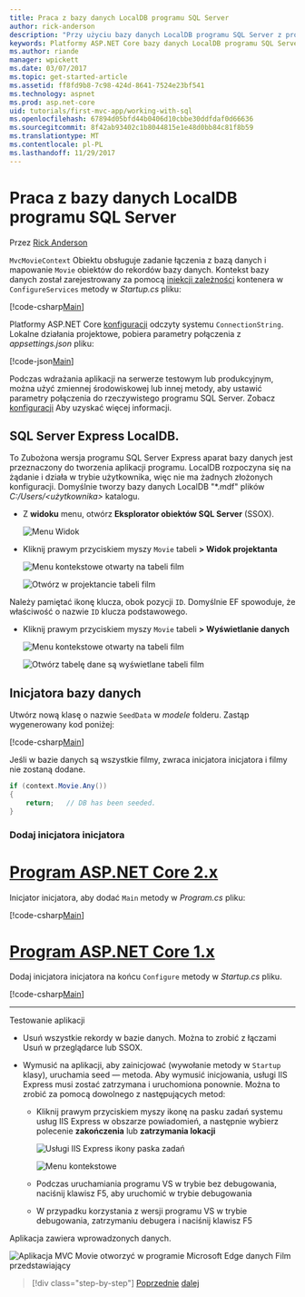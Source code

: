 ```yaml
---
title: Praca z bazy danych LocalDB programu SQL Server
author: rick-anderson
description: "Przy użyciu bazy danych LocalDB programu SQL Server z prostej aplikacji MVC"
keywords: Platformy ASP.NET Core bazy danych LocalDB programu SQL Server LocalDB, programu SQL Server
ms.author: riande
manager: wpickett
ms.date: 03/07/2017
ms.topic: get-started-article
ms.assetid: ff8fd9b8-7c98-424d-8641-7524e23bf541
ms.technology: aspnet
ms.prod: asp.net-core
uid: tutorials/first-mvc-app/working-with-sql
ms.openlocfilehash: 67894d05bfd44b0406d10cbbe30ddfdaf0d66636
ms.sourcegitcommit: 8f42ab93402c1b8044815e1e48d0bb84c81f8b59
ms.translationtype: MT
ms.contentlocale: pl-PL
ms.lasthandoff: 11/29/2017
---
```

# <a name="working-with-sql-server-localdb"></a>Praca z bazy danych LocalDB programu SQL Server

Przez [Rick Anderson](https://twitter.com/RickAndMSFT)

`MvcMovieContext` Obiektu obsługuje zadanie łączenia z bazą danych i mapowanie `Movie` obiektów do rekordów bazy danych. Kontekst bazy danych został zarejestrowany za pomocą [iniekcji zależności](xref:fundamentals/dependency-injection) kontenera w `ConfigureServices` metody w *Startup.cs* pliku:

[!code-csharp[Main](../../tutorials/first-mvc-app/start-mvc/sample/MvcMovie/Startup.cs?name=ConfigureServices&highlight=6-7)]

Platformy ASP.NET Core [konfiguracji](xref:fundamentals/configuration/index) odczyty systemu `ConnectionString`. Lokalne działania projektowe, pobiera parametry połączenia z *appsettings.json* pliku:

[!code-json[Main](start-mvc/sample/MvcMovie/appsettings.json?highlight=2&range=8-10)]

Podczas wdrażania aplikacji na serwerze testowym lub produkcyjnym, można użyć zmiennej środowiskowej lub innej metody, aby ustawić parametry połączenia do rzeczywistego programu SQL Server. Zobacz [konfiguracji](xref:fundamentals/configuration/index) Aby uzyskać więcej informacji.

## <a name="sql-server-express-localdb"></a>SQL Server Express LocalDB.

To Zubożona wersja programu SQL Server Express aparat bazy danych jest przeznaczony do tworzenia aplikacji programu. LocalDB rozpoczyna się na żądanie i działa w trybie użytkownika, więc nie ma żadnych złożonych konfiguracji. Domyślnie tworzy bazy danych LocalDB "\*.mdf" plików *C:/Users/\<użytkownika\>*  katalogu.

* Z **widoku** menu, otwórz **Eksplorator obiektów SQL Server** (SSOX).

  ![Menu Widok](working-with-sql/_static/ssox.png)

* Kliknij prawym przyciskiem myszy `Movie` tabeli **> Widok projektanta**

  ![Menu kontekstowe otwarty na tabeli film](working-with-sql/_static/design.png)

  ![Otwórz w projektancie tabeli film](working-with-sql/_static/dv.png)

Należy pamiętać ikonę klucza, obok pozycji `ID`. Domyślnie EF spowoduje, że właściwość o nazwie `ID` klucza podstawowego.

* Kliknij prawym przyciskiem myszy `Movie` tabeli **> Wyświetlanie danych**

  ![Menu kontekstowe otwarty na tabeli film](working-with-sql/_static/ssox2.png)

  ![Otwórz tabelę dane są wyświetlane tabeli film](working-with-sql/_static/vd22.png)

## <a name="seed-the-database"></a>Inicjatora bazy danych

Utwórz nową klasę o nazwie `SeedData` w *modele* folderu. Zastąp wygenerowany kod poniżej:

[!code-csharp[Main](start-mvc/sample/MvcMovie/Models/SeedData.cs?name=snippet_1)]

Jeśli w bazie danych są wszystkie filmy, zwraca inicjatora inicjatora i filmy nie zostaną dodane.

```csharp
if (context.Movie.Any())
{
    return;   // DB has been seeded.
}
```

<a name="si"></a>
### <a name="add-the-seed-initializer"></a>Dodaj inicjatora inicjatora

# <a name="aspnet-core-2xtabaspnetcore2x"></a>[Program ASP.NET Core 2.x](#tab/aspnetcore2x)

Inicjator inicjatora, aby dodać `Main` metody w *Program.cs* pliku:

[!code-csharp[Main](start-mvc/sample/MvcMovie/Program.cs?highlight=6,14-32)]

# <a name="aspnet-core-1xtabaspnetcore1x"></a>[Program ASP.NET Core 1.x](#tab/aspnetcore1x)

Dodaj inicjatora inicjatora na końcu `Configure` metody w *Startup.cs* pliku.

[!code-csharp[Main](start-mvc/sample/MvcMovie/Startup.cs?highlight=9&name=snippet_seed)]

---

Testowanie aplikacji

* Usuń wszystkie rekordy w bazie danych. Można to zrobić z łączami Usuń w przeglądarce lub SSOX.
* Wymusić na aplikacji, aby zainicjować (wywołanie metody w `Startup` klasy), uruchamia seed — metoda. Aby wymusić inicjowania, usługi IIS Express musi zostać zatrzymana i uruchomiona ponownie. Można to zrobić za pomocą dowolnego z następujących metod:

  * Kliknij prawym przyciskiem myszy ikonę na pasku zadań systemu usług IIS Express w obszarze powiadomień, a następnie wybierz polecenie **zakończenia** lub **zatrzymania lokacji**

    ![Usługi IIS Express ikony paska zadań](working-with-sql/_static/iisExIcon.png)

    ![Menu kontekstowe](working-with-sql/_static/stopIIS.png)

   * Podczas uruchamiania programu VS w trybie bez debugowania, naciśnij klawisz F5, aby uruchomić w trybie debugowania
   * W przypadku korzystania z wersji programu VS w trybie debugowania, zatrzymaniu debugera i naciśnij klawisz F5
   
Aplikacja zawiera wprowadzonych danych.

![Aplikacja MVC Movie otworzyć w programie Microsoft Edge danych Film przedstawiający](working-with-sql/_static/m55.png)

>[!div class="step-by-step"]
[Poprzednie](adding-model.md)
[dalej](controller-methods-views.md)  
